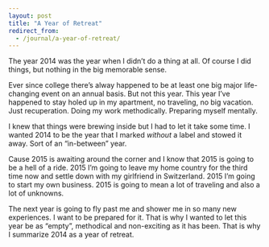```yaml
---
layout: post
title: "A Year of Retreat"
redirect_from:
  - /journal/a-year-of-retreat/
---
```


The year 2014 was the year when I didn’t do a thing at all. Of course I did things, but nothing in the big memorable sense.

Ever since college there’s alway happened to be at least one big major life-changing event on an annual basis. But not this year. This year I’ve happened to stay holed up in my apartment, no traveling, no big vacation. Just recuperation. Doing my work methodically. Preparing myself mentally.

I knew that things were brewing inside but I had to let it take some time. I wanted 2014 to be the year that I marked *without* a label and stowed it away. Sort of an “in-between” year.

Cause 2015 is awaiting around the corner and I know that 2015 is going to be a hell of a ride. 2015 I’m going to leave my home country for the third time now and settle down with my girlfriend in Switzerland. 2015 I’m going to start my own business. 2015 is going to mean a lot of traveling and also a lot of unknowns.

The next year is going to fly past me and shower me in so many new experiences. I want to be prepared for it. That is why I wanted to let this year be as “empty”, methodical and non-exciting as it has been. That is why I summarize 2014 as a year of retreat.
